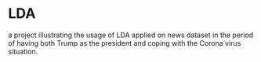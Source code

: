 # LDA

a project illustrating the usage of LDA applied on news dataset in the period of having both Trump as the president and coping with the Corona virus situation.
